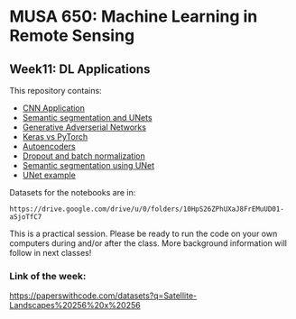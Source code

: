 # MUSA 650: Machine Learning in Remote Sensing

## Week11: DL Applications

This repository contains:

- [CNN Application](DL_Application_Planesnet_CNN.ipynb)
- [Semantic segmentation and UNets](https://lmb.informatik.uni-freiburg.de/people/ronneber/u-net)
- [Generative Adverserial Networks](https://phillipi.github.io/pix2pix/)
- [Keras vs PyTorch](https://www.kaggle.com/code/utcarshagrawal/keras-vs-pytorch-a-perfect-guide/notebook)
- [Autoencoders](DL_Autoencoders.ipynb)
- [Dropout and batch normalization](dropout_and_batch_normalization.ipynb)
- [Semantic segmentation using UNet](https://towardsdatascience.com/understanding-semantic-segmentation-with-unet-6be4f42d4b47)
- [UNet example](https://towardsdatascience.com/unet-line-by-line-explanation-9b191c76baf5)

Datasets for the notebooks are in:

    https://drive.google.com/drive/u/0/folders/10HpS26ZPhUXaJ8FrEMuUD01-aSjoTfC7

This is a practical session. Please be ready to run the code on your own 
computers during and/or after the class. More background information will follow 
in next classes!

### Link of the week:  
https://paperswithcode.com/datasets?q=Satellite-Landscapes%20256%20x%20256

